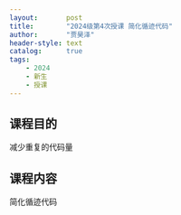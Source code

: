 ```yaml
---
layout:       post
title:        "2024级第4次授课 简化循迹代码"
author:       "贾昊泽"
header-style: text
catalog:      true
tags:
    - 2024
    - 新生
    - 授课
---
```


## 课程目的

减少重复的代码量

## 课程内容

简化循迹代码

